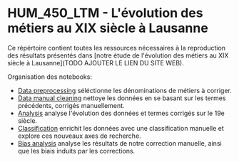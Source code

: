 # HUM_450_LTM - L'évolution des métiers au XIX siècle à Lausanne

Ce répértoire contient toutes les ressources nécessaires à la reproduction des résultats présentés dans [notre étude de l'évolution des métiers au XIX siècle à Lausanne](TODO AJOUTER LE LIEN DU SITE WEB). 

Organisation des notebooks:

* [Data preprocessing](/Data_preprocessing.ipynb) séléctionne les dénominations de métiers à corriger.
* [Data manual cleaning](/Data_manual_cleaning.ipynb) nettoye les données en se basant sur les termes précédents, corrigés manuellement.
* [Analysis](/Analysis.ipynb) analyse l'évolution des données et termes corrigés sur le 19e siècle.
* [Classification](/Classification.ipynb) enrichit les données avec une classification manuelle et explore ces nouveaux axes de recherche.
* [Bias analysis](/Bias%20analysis.ipynb) analyse les résultats de notre correction manuelle, ainsi que les biais induits par les corrections.
